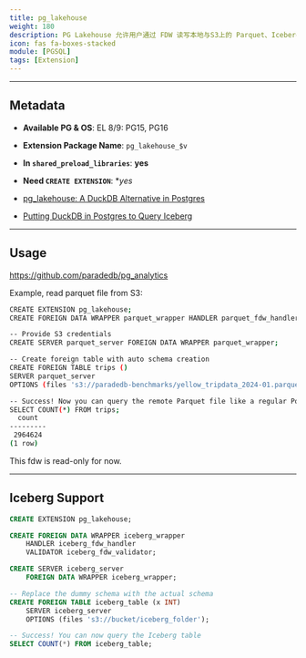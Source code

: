 ```yaml
---
title: pg_lakehouse
weight: 180
description: PG Lakehouse 允许用户通过 FDW 读写本地与S3上的 Parquet、Iceberg 数据文件
icon: fas fa-boxes-stacked
module: [PGSQL]
tags: [Extension]
---
```



--------

## Metadata

- **Available PG & OS**: EL 8/9: PG15, PG16
- **Extension Package Name**: `pg_lakehouse_$v`
- **In `shared_preload_libraries`**: **yes**
- **Need `CREATE EXTENSION`**: **yes*

- [pg_lakehouse: A DuckDB Alternative in Postgres](https://blog.paradedb.com/pages/introducing_lakehouse)
- [Putting DuckDB in Postgres to Query Iceberg](https://blog.paradedb.com/pages/iceberg_lakehouse)


--------

## Usage

https://github.com/paradedb/pg_analytics

Example, read parquet file from S3:

```bash
CREATE EXTENSION pg_lakehouse;
CREATE FOREIGN DATA WRAPPER parquet_wrapper HANDLER parquet_fdw_handler VALIDATOR parquet_fdw_validator;

-- Provide S3 credentials
CREATE SERVER parquet_server FOREIGN DATA WRAPPER parquet_wrapper;

-- Create foreign table with auto schema creation
CREATE FOREIGN TABLE trips ()
SERVER parquet_server
OPTIONS (files 's3://paradedb-benchmarks/yellow_tripdata_2024-01.parquet');

-- Success! Now you can query the remote Parquet file like a regular Postgres table
SELECT COUNT(*) FROM trips;
  count
---------
 2964624
(1 row)
```

This fdw is read-only for now.



----

## Iceberg Support

```sql
CREATE EXTENSION pg_lakehouse;

CREATE FOREIGN DATA WRAPPER iceberg_wrapper
    HANDLER iceberg_fdw_handler
    VALIDATOR iceberg_fdw_validator;

CREATE SERVER iceberg_server
    FOREIGN DATA WRAPPER iceberg_wrapper;

-- Replace the dummy schema with the actual schema
CREATE FOREIGN TABLE iceberg_table (x INT)
    SERVER iceberg_server
    OPTIONS (files 's3://bucket/iceberg_folder');

-- Success! You can now query the Iceberg table
SELECT COUNT(*) FROM iceberg_table;
```

